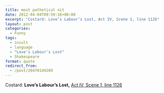 ```yaml
---
title: most pathetical nit
date: 2012-04-04T09:59:16+00:00
excerpt: "Costard: Love’s Labour’s Lost, Act IV, Scene 1, line 1126"
layout: post
categories:
  - Funny
tags:
  - insult
  - language
  - "Love's Labour's Lost"
  - Shakespeare
format: quote
redirect_from:
  - /post/20470149209
---
```

Costard: **Love’s Labour’s Lost,** [Act IV, Scene 1, line 1126](http://www.opensourceshakespeare.org/views/plays/play_view.php?WorkID=loveslabours&Act=4&Scene=1&Scope=scene&LineHighlight=1126#1126)